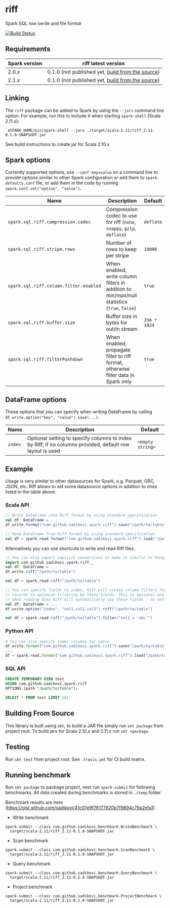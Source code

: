 # riff
Spark SQL row serde and file format

[![Build Status](https://travis-ci.org/sadikovi/riff.svg?branch=master)](https://travis-ci.org/sadikovi/riff)

## Requirements
| Spark version | riff latest version |
|---------------|------------------------------|
| 2.0.x | 0.1.0 (not published yet, [build from the source](#building-from-source)) |
| 2.1.x | 0.1.0 (not published yet, [build from the source](#building-from-source)) |

## Linking
The `riff` package can be added to Spark by using the `--jars` command line option.
For example, run this to include it when starting `spark-shell` (Scala 2.11.x):
```shell
 $SPARK_HOME/bin/spark-shell --jars ./target/scala-2.11/riff_2.11-0.1.0-SNAPSHOT.jar
```
See build instructions to create jar for Scala 2.10.x

## Spark options
Currently supported options, use `--conf key=value` on a command line to provide options similar to
other Spark configuration or add them to `spark-defaults.conf` file, or add them in the code by
running `spark.conf.set("option", "value")`.

| Name | Description | Default |
|------|-------------|---------|
| `spark.sql.riff.compression.codec` | Compression codec to use for riff (`none`, `snappy`, `gzip`, `deflate`) | `deflate`
| `spark.sql.riff.stripe.rows` | Number of rows to keep per stripe | `10000`
| `spark.sql.riff.column.filter.enabled` | When enabled, write column filters in addition to min/max/null statistics (`true`, `false`) | `true`
| `spark.sql.riff.buffer.size` | Buffer size in bytes for out/in stream | `256 * 1024`
| `spark.sql.riff.filterPushdown` | When enabled, propagate filter to riff format, otherwise filter data in Spark only | `true`

## DataFrame options
These options that you can specify when writing DataFrame by calling `df.write.option("key", "value").save(...)`.

| Name | Description | Default |
|------|-------------|---------|
| `index` | Optional setting to specify columns to index by Riff; if no columns provided, default row layout is used | `<empty string>`

## Example
Usage is very similar to other datasources for Spark, e.g. Parquet, ORC, JSON, etc. Riff allows to
set some datasource options in addition to ones listed in the table above.

### Scala API
```scala
// Write DataFrame into Riff format by using standard specification
val df: DataFrame = ...
df.write.format("com.github.sadikovi.spark.riff").save("/path/to/table")

// Read DataFrame from Riff format by using standard specification
val df = spark.read.format("com.github.sadikovi.spark.riff").load("/path/to/table")
```

Alternatively you can use shortcuts to write and read Riff files.
```scala
// You can also import implicit conversions to make it similar to Parquet read/write
import com.github.sadikovi.spark.riff._
val df: DataFrame = ...
df.write.riff("/path/to/table")

val df = spark.read.riff("/path/to/table")

// You can specify fields to index, Riff will create column filters for those, and restructure
// records to optimize filtering by those fields. This is optional and can be specified on writes,
// when reading data Riff will automatically use those fields - no settings required.
val df: DataFrame = ...
df.write.option("index", "col1,col2,col3").riff("/path/to/table")

val df = spark.read.riff("/path/to/table").filter("col1 = 'abc'")
```

### Python API
```python
# You can also specify index columns for table
df.write.format("com.github.sadikovi.spark.riff").save("/path/to/table")
...
df = spark.read.format("com.github.sadikovi.spark.riff").load("/path/to/table")
```

### SQL API
```sql
CREATE TEMPORARY VIEW test
USING com.github.sadikovi.spark.riff
OPTIONS (path "/path/to/table");

SELECT * FROM test LIMIT 10;
```

## Building From Source
This library is built using `sbt`, to build a JAR file simply run `sbt package` from project root.
To build jars for Scala 2.10.x and 2.11.x run `sbt +package`.

## Testing
Run `sbt test` from project root. See `.travis.yml` for CI build matrix.

## Running benchmark

Run `sbt package` to package project, next run `spark-submit` for following benchmarks. All data
created during benchmarks is stored in `./temp` folder.

Benchmark results are here (https://gist.github.com/sadikovi/41c07e9f76177820b7f9894c79a2efa1).

- Write benchmark
```
spark-submit --class com.github.sadikovi.benchmark.WriteBenchmark \
  target/scala-2.11/riff_2.11-0.1.0-SNAPSHOT.jar
```

- Scan benchmark
```
spark-submit --class com.github.sadikovi.benchmark.ScanBenchmark \
  target/scala-2.11/riff_2.11-0.1.0-SNAPSHOT.jar
```

- Query benchmark
```
spark-submit --class com.github.sadikovi.benchmark.QueryBenchmark \
  target/scala-2.11/riff_2.11-0.1.0-SNAPSHOT.jar
```

- Project benchmark
```
spark-submit --class com.github.sadikovi.benchmark.ProjectBenchmark \
  target/scala-2.11/riff_2.11-0.1.0-SNAPSHOT.jar
```
